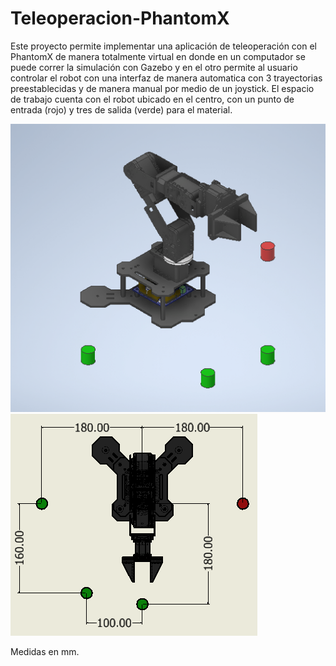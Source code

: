 # Teleoperacion-PhantomX
Este proyecto permite implementar una aplicación de teleoperación con el PhantomX de manera totalmente virtual en donde en un computador se puede correr la simulación con Gazebo y en el otro permite al usuario controlar el robot con una interfaz de manera automatica con 3 trayectorias preestablecidas y de manera manual por medio de un joystick. El espacio de trabajo cuenta con el robot ubicado en el centro, con un punto de entrada (rojo) y tres de salida (verde) para el material.

![Phantom X Espacio de trabajo](/Plano_de_trabajo_1.PNG?raw=true "Phantom X Espacio de trabajo")![Phantom X Espacio de trabajo1](/Plano_de_trabajo_2.PNG?raw=true "Phantom X Espacio de trabajo1")

Medidas en mm.

